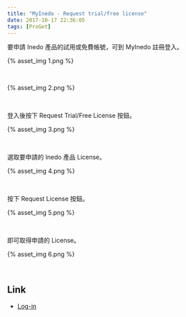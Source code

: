 ```yaml
---
title: "MyInedo - Request trial/free license"
date: 2017-10-17 22:36:05
tags: [ProGet]
---
```


要申請 Inedo 產品的試用或免費帳號，可到 MyInedo 註冊登入。  

<!-- More -->

{% asset_img 1.png %}

<br/>


{% asset_img 2.png %}

<br/>


登入後按下 Request Trial/Free License 按鈕。  

{% asset_img 3.png %}

<br/>


選取要申請的 Inedo 產品 License。  

{% asset_img 4.png %}

<br/>


按下 Request License 按鈕。  

{% asset_img 5.png %}

<br/>


即可取得申請的 License。  

{% asset_img 6.png %}

<br/>


Link
----
* [Log-in](https://my.inedo.com/log-in?ReturnUrl=%2f)
